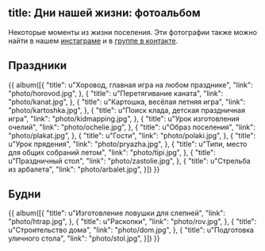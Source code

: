 title: Дни нашей жизни: фотоальбом
---
Некоторые моменты из жизни поселения.
Эти фотографии также можно найти в нашем <a href="http://instagram.com/estel__julie">инстаграме</a> и в <a href="https://vk.com/albums-15652837">группе в контакте</a>.


## Праздники

{{ album([{
  "title": u"Хоровод, главная игра на любом празднике",
  "link": "photo/horovod.jpg",
}, {
  "title": u"Перетягивание каната",
  "link": "photo/kanat.jpg",
}, {
  "title": u"Картошка, весёлая летняя игра",
  "link": "photo/kartoshka.jpg",
}, {
  "title": u"Поиск клада, детская праздничная игра",
  "link": "photo/kidmapping.jpg",
}, {
  "title": u"Урок изготовления очелий",
  "link": "photo/ochelie.jpg",
}, {
  "title": u"Образ поселения",
  "link": "photo/plakat.jpg",
}, {
  "title": u"Гости",
  "link": "photo/polaki.jpg",
}, {
  "title": u"Урок прядения",
  "link": "photo/pryazha.jpg",
}, {
  "title": u"Типи, место для общих собраний летом",
  "link": "photo/tipi.jpg",
}, {
  "title": u"Праздничный стол",
  "link": "photo/zastolie.jpg",
}, {
  "title": u"Стрельба из арбалета",
  "link": "photo/arbalet.jpg",
}]) }}


## Будни

{{ album([{
  "title": u"Изготовление ловушки для слепней",
  "link": "photo/htrap.jpg",
}, {
  "title": u"Раскопки",
  "link": "photo/rov.jpg",
}, {
  "title": u"Строительство дома",
  "link": "photo/dom.jpg",
}, {
  "title": u"Подготовка уличного стола",
  "link": "photo/stol.jpg",
}]) }}
